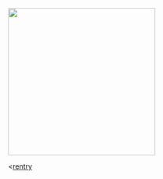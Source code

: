 <div align-"center">
<img src="https://i.postimg.cc/90mGq87M/IMG-8706.jpg"width="300px" />

  <[rentry](https://rentry.co/preachersdoll/)


